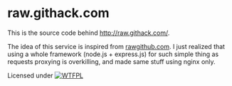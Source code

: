 raw.githack.com
===============

This is the source code behind <http://raw.githack.com/>.

The idea of this service is inspired from [rawgithub.com](http://rawgithub.com/).
I just realized that using a whole framework (node.js + express.js) for such
simple thing as requests proxying is overkilling, and made same stuff using
nginx only.

Licensed under [![WTFPL](http://www.wtfpl.net/wp-content/uploads/2012/12/wtfpl-badge-4.png)](http://www.wtfpl.net/)
